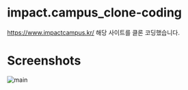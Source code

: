 # impact.campus_clone-coding

https://www.impactcampus.kr/
해당 사이트를 클론 코딩했습니다.

# Screenshots

![main](https://user-images.githubusercontent.com/97310823/228692878-2e47cb70-f2e2-4767-9e60-8c29a50b34fc.png)
